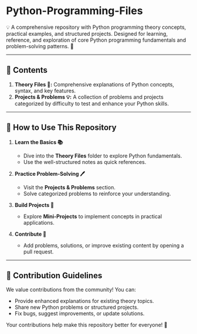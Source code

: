 # Python-Programming-Files  
💡 A comprehensive repository with Python programming theory concepts, practical examples, and structured projects. Designed for learning, reference, and exploration of core Python programming fundamentals and problem-solving patterns. 🐍  

---

## 📂 **Contents**

1. **Theory Files 📄:** Comprehensive explanations of Python concepts, syntax, and key features.  
2. **Projects & Problems 💡:** A collection of problems and projects categorized by difficulty to test and enhance your Python skills.
   
---

## 💾 **How to Use This Repository**

1. **Learn the Basics 📚**  
   - Dive into the **Theory Files** folder to explore Python fundamentals.  
   - Use the well-structured notes as quick references.  

2. **Practice Problem-Solving 🖊️**  
   - Visit the **Projects & Problems** section.  
   - Solve categorized problems to reinforce your understanding.  

3. **Build Projects 🚀**  
   - Explore **Mini-Projects** to implement concepts in practical applications.  

4. **Contribute 🤝**  
   - Add problems, solutions, or improve existing content by opening a pull request.  

---

## 🤝 **Contribution Guidelines**  

We value contributions from the community! You can:  
- Provide enhanced explanations for existing theory topics.  
- Share new Python problems or structured projects.  
- Fix bugs, suggest improvements, or update solutions.  

Your contributions help make this repository better for everyone! 🌟  
